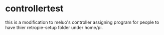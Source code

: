 # controllertest
this is a modification to meluo's controller assigning program for people to have thier retropie-setup folder under home/pi.
